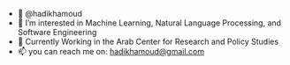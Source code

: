 - 👋 @hadikhamoud
- 👀 I’m interested in Machine Learning, Natural Language Processing, and Software Engineering
- 🌱 Currently Working in the Arab Center for Research and Policy Studies
- 📫 you can reach me on: [hadikhamoud@gmail.com](mailto:hadikhamoud@gmail.com)

<!---
hadikhamoud/hadikhamoud is a ✨ special ✨ repository because its `README.md` (this file) appears on your GitHub profile.
You can click the Preview link to take a look at your changes.
--->
